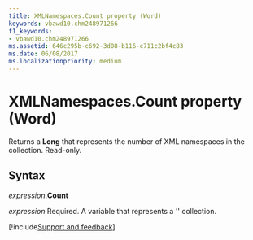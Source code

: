 ```yaml
---
title: XMLNamespaces.Count property (Word)
keywords: vbawd10.chm248971266
f1_keywords:
- vbawd10.chm248971266
ms.assetid: 646c295b-c692-3d08-b116-c711c2bf4c83
ms.date: 06/08/2017
ms.localizationpriority: medium
---
```



# XMLNamespaces.Count property (Word)

Returns a **Long** that represents the number of XML namespaces in the collection. Read-only.


## Syntax

_expression_.**Count**

_expression_ Required. A variable that represents a '' collection.


[!include[Support and feedback](~/includes/feedback-boilerplate.md)]